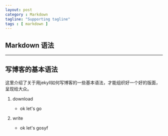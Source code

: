 ```yaml
---
layout: post
category : Markdown
tagline: "Supporting tagline"
tags : [ markdown ]
---
```

Markdown 语法
---
<!--more-->
---


## 写博客的基本语法

这里介绍了关于用jekyll如何写博客的一些基本语法，才能组织好一个好的版面，呈现给大众。

1. download
	- ok let's go

2. write
	- ok let's gosyf



